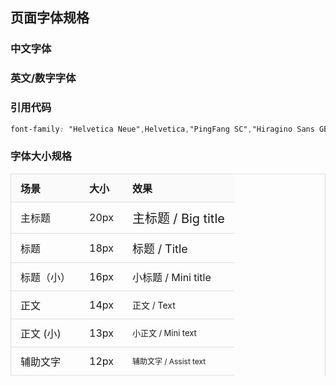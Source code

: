 ## 页面字体规格

### 中文字体

<template>
<div>
    <div class='block'>
        <div class='block-primary ps'>
            顺风顺水
        </div>
        <div class='block-second'>
            PingFang SC
        </div>
    </div>
    <div class='block'>
        <div class='block-primary hsg'>
            顺风顺水
        </div>
        <div class='block-second'>
            Hiragino Sans GB
        </div>
    </div>
    <div class='block'>
        <div class='block-primary my'>
            顺风顺水
        </div>
        <div class='block-second'>
            Microsoft YaHei
        </div>
    </div>
</div>
</template>

### 英文/数字字体

<template>
    <div class='block'>
        <div class='block-primary hn'>
            Green 666
        </div>
        <div class='block-second'>
        Helvetica Neue
        </div>
    </div>
    <div class='block'>
        <div class='block-primary ha'>
            Green 666
        </div>
        <div class='block-second'>
            Helvetica
        </div>
    </div>
    <div class='block'>
        <div class='block-primary al'>
            Green 666
        </div>
        <div class='block-second'>
        Arial
        </div>
    </div>
</template>

### 引用代码

```CSS
font-family: "Helvetica Neue",Helvetica,"PingFang SC","Hiragino Sans GB","Microsoft YaHei","微软雅黑",Arial,sans-serif;
```

### 字体大小规格

| 场景       | 大小 | 效果                                                       |
| ---------- | ---- | ---------------------------------------------------------- |
| 主标题     | 20px | <span style='font-size:20px'>主标题 / Big title</span>     |
| 标题       | 18px | <span style='font-size:18px'>标题 / Title</span>           |
| 标题（小） | 16px | <span style='font-size:16px'>小标题 / Mini title</span>    |
| 正文       | 14px | <span style='font-size:14px'>正文 / Text</span>            |
| 正文 (小)  | 13px | <span style='font-size:13px'>小正文 / Mini text</span>     |
| 辅助文字   | 12px | <span style='font-size:12px'>辅助文字 / Assist text</span> |

 <style lang='scss' scoped>
    @import '~/components/themes/src/base/fly-common.scss';
    .block{
        border:1px solid $fly-border-color;
        display:inline-block;
        width:200px;
    }
    .block-primary{
        text-align:center;
        padding:50px 10px;
        font-size:32px;
    }
    .block-second{
        padding:10px 20px;
        border-top:1px solid $fly-border-color;
    }
    .ps{
        font-family:'PingFang SC';
    }
    .hsg{
        font-family:'Hiragino Sans GB';
    }
    .my{
        font-family:'Microsoft YaHei';
    }
    .hn{
        font-family:'Helvetica Neue';
    }
    .ha{
        font-family:'Helvetica';
    }
    .al{
        font-family:'Arial';
    }
    table{
    width:100%;
    border:1px solid #dedede;
    border-bottom:0px;
    margin:0px;
    padding:0px;
    border-collapse:collapse;
    th{
        background-color:#fafafa;
    }
    td,th{
        text-align:left;
        border:0px;
        padding:10px 15px;
        box-sizing:border-box;
        border-spacing:0px;
        border-bottom:1px solid #dedede;
    }
}
</style>
